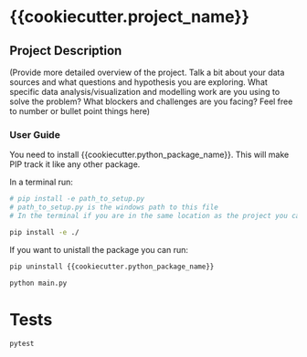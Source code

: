 # {{cookiecutter.project_name}}


## Project Description

(Provide more detailed overview of the project. Talk a bit about your data sources and what questions and hypothesis you are exploring. What specific data analysis/visualization and modelling work are you using to solve the problem? What blockers and challenges are you facing? Feel free to number or bullet point things here)


### User Guide

You need to install {{cookiecutter.python_package_name}}. This will make PIP track it like any other package.

In a terminal run:

```bash
# pip install -e path_to_setup.py
# path_to_setup.py is the windows path to this file
# In the terminal if you are in the same location as the project you can run

pip install -e ./
```

If you want to unistall the package you can run:
```bash
pip uninstall {{cookiecutter.python_package_name}}
```

```bash
python main.py
```

# Tests
```bash
pytest
```
